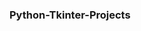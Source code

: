  <h3>Python-Tkinter-Projects</h3>
<!--  <p>Projects List : - </p>
 
 <ol>
    <li> Advance Gui Youtube Downloader </li>
    <li> Dictionary Gui Application </li>
    <li> Email Sender Gui Application </li>
    <li> Instagram User detail Gui Application </li>
    <li> Name Generator Gui Application </li>
    <li> Notepad Gui Application </li>
    <li> Paint Gui Application </li>
    <li> Piano Gui Application </li>
    <li> Restruant Management System Gui Application </li>
    <li> Google Translator Gui Application </li>
    <li> Cafe Management System Gui Application </li>
    <li> Calculator Gui Application </li>
    <li> Calculator with Images Gui Application </li>
    <li> Calender Gui Application </li>
    <li> Currency Converter Gui Application </li>
    <li> SMS Sender Gui Application </li>
    <li> Url Shortener Gui Application </li>
    <li> Weather Gui Application </li>
    <li> Basic Gui Youtube Downloader </li>
    <li> Tic Tac Toe </li>
</ol>
 -->

